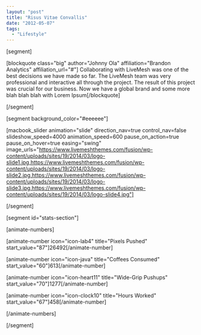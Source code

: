 ```yaml
---
layout: "post"
title: "Risus Vitae Convallis"
date: "2012-05-07"
tags: 
  - "Lifestyle"
---
```


[segment]

[blockquote class="big" author="Johnny Ola" affiliation="Brandon Analytics" affiliation_url="#"] Collaborating with LiveMesh was one of the best decisions we have made so far. The LiveMesh team was very professional and interactive all through the project. The result of this project was crucial for our business. Now we have a global brand and some more blah blah blah with Lorem Ipsum[/blockquote]

[/segment]

[segment background_color="#eeeeee"]

[macbook_slider animation="slide" direction_nav=true control_nav=false slideshow_speed=4000 animation_speed=600 pause_on_action=true pause_on_hover=true easing="swing" image_urls="https://www.livemeshthemes.com/fusion/wp-content/uploads/sites/19/2014/03/logo-slide1.jpg,https://www.livemeshthemes.com/fusion/wp-content/uploads/sites/19/2014/03/logo-slide2.jpg,https://www.livemeshthemes.com/fusion/wp-content/uploads/sites/19/2014/03/logo-slide3.jpg,https://www.livemeshthemes.com/fusion/wp-content/uploads/sites/19/2014/03/logo-slide4.jpg"]

[/segment]

[segment id="stats-section"]

[animate-numbers]

[animate-number icon="icon-lab4" title="Pixels Pushed" start_value="87"]26492[/animate-number]

[animate-number icon="icon-java" title="Coffees Consumed" start_value="60"]613[/animate-number]

[animate-number icon="icon-heart11" title="Wide-Grip Pushups" start_value="70"]1277[/animate-number]

[animate-number icon="icon-clock10" title="Hours Worked" start_value="67"]458[/animate-number]

[/animate-numbers]

[/segment]